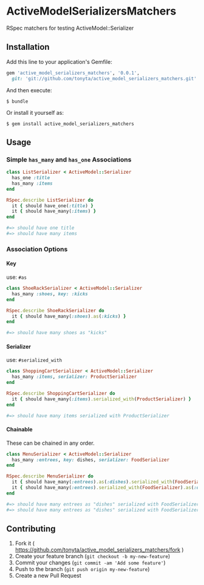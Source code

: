 # ActiveModelSerializersMatchers

RSpec matchers for testing ActiveModel::Serializer

## Installation

Add this line to your application's Gemfile:

```ruby
gem 'active_model_serializers_matchers', '0.0.1',
  git: 'git://github.com/tonyta/active_model_serializers_matchers.git'
```

And then execute:

    $ bundle

Or install it yourself as:

    $ gem install active_model_serializers_matchers

## Usage
### Simple `has_many` and `has_one` Associations
``` ruby
class ListSerializer < ActiveModel::Serializer
  has_one :title
  has_many :items
end

RSpec.describe ListSerializer do
  it { should have_one(:title) }
  it { should have_many(:items) }
end

#=> should have one title
#=> should have many items
```

### Association Options
#### Key
use: `#as`
``` ruby
class ShoeRackSerializer < ActiveModel::Serializer
  has_many :shoes, key: :kicks
end

RSpec.describe ShoeRackSerializer do
  it { should have_many(:shoes).as(:kicks) }
end

#=> should have many shoes as "kicks"
```
#### Serializer
use: `#serialized_with`
``` ruby
class ShoppingCartSerializer < ActiveModel::Serializer
  has_many :items, serializer: ProductSerializer
end

RSpec.describe ShoppingCartSerializer do
  it { should have_many(:items).serialized_with(ProductSerializer) }
end

#=> should have many items serialized with ProductSerializer
```
#### Chainable
These can be chained in any order.
``` ruby
class MenuSerializer < ActiveModel::Serializer
  has_many :entrees, key: dishes, serializer: FoodSerializer
end

RSpec.describe MenuSerializer do
  it { should have_many(:entrees).as(:dishes).serialized_with(FoodSerializer) }
  it { should have_many(:entrees).serialized_with(FoodSerializer).as(:dishes) }
end

#=> should have many entrees as "dishes" serialized with FoodSerializer
#=> should have many entrees as "dishes" serialized with FoodSerializer
```

## Contributing

1. Fork it ( https://github.com/tonyta/active_model_serializers_matchers/fork )
2. Create your feature branch (`git checkout -b my-new-feature`)
3. Commit your changes (`git commit -am 'Add some feature'`)
4. Push to the branch (`git push origin my-new-feature`)
5. Create a new Pull Request
